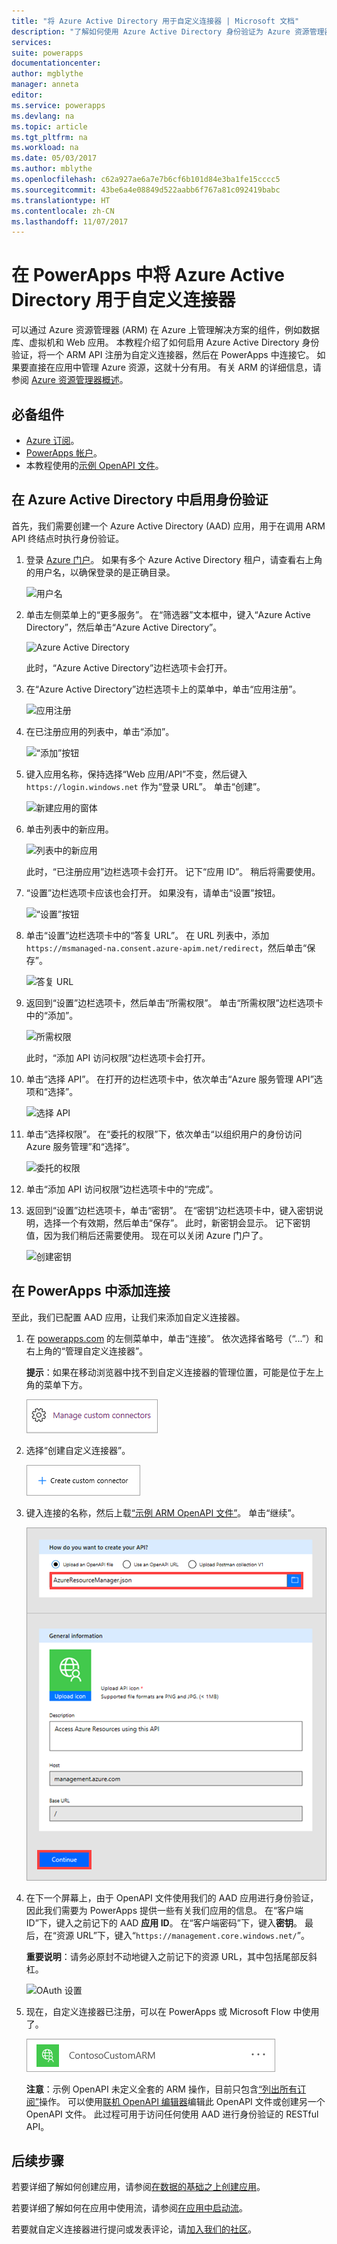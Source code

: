 ```yaml
---
title: "将 Azure Active Directory 用于自定义连接器 | Microsoft 文档"
description: "了解如何使用 Azure Active Directory 身份验证为 Azure 资源管理器创建自定义连接器。"
services: 
suite: powerapps
documentationcenter: 
author: mgblythe
manager: anneta
editor: 
ms.service: powerapps
ms.devlang: na
ms.topic: article
ms.tgt_pltfrm: na
ms.workload: na
ms.date: 05/03/2017
ms.author: mblythe
ms.openlocfilehash: c62a927ae6a7e7b6cf6b101d84e3ba1fe15cccc5
ms.sourcegitcommit: 43be6a4e08849d522aabb6f767a81c092419babc
ms.translationtype: HT
ms.contentlocale: zh-CN
ms.lasthandoff: 11/07/2017
---
```

# <a name="use-azure-active-directory-with-a-custom-connector-in-powerapps"></a>在 PowerApps 中将 Azure Active Directory 用于自定义连接器
可以通过 Azure 资源管理器 (ARM) 在 Azure 上管理解决方案的组件，例如数据库、虚拟机和 Web 应用。 本教程介绍了如何启用 Azure Active Directory 身份验证，将一个 ARM API 注册为自定义连接器，然后在 PowerApps 中连接它。 如果要直接在应用中管理 Azure 资源，这就十分有用。 有关 ARM 的详细信息，请参阅 [Azure 资源管理器概述](https://docs.microsoft.com/azure/azure-resource-manager/resource-group-overview)。

## <a name="prerequisites"></a>必备组件
* [Azure 订阅](https://azure.microsoft.com/free/)。
* [PowerApps 帐户](https://powerapps.microsoft.com)。
* 本教程使用的[示例 OpenAPI 文件](http://pwrappssamples.blob.core.windows.net/samples/AzureResourceManager.json)。

## <a name="enable-authentication-in-azure-active-directory"></a>在 Azure Active Directory 中启用身份验证
首先，我们需要创建一个 Azure Active Directory (AAD) 应用，用于在调用 ARM API 终结点时执行身份验证。

1. 登录 [Azure 门户](https://portal.azure.com)。  如果有多个 Azure Active Directory 租户，请查看右上角的用户名，以确保登录的是正确目录。
   
    ![用户名](./media/customapi-azure-resource-manager-tutorial/current-user.png)
2. 单击左侧菜单上的“更多服务”。  在“筛选器”文本框中，键入“Azure Active Directory”，然后单击“Azure Active Directory”。
   
    ![Azure Active Directory](./media/customapi-azure-resource-manager-tutorial/azureaad.png)
   
    此时，“Azure Active Directory”边栏选项卡会打开。   
3. 在“Azure Active Directory”边栏选项卡上的菜单中，单击“应用注册”。
   
    ![应用注册](./media/customapi-azure-resource-manager-tutorial/azureapplication.png)
4. 在已注册应用的列表中，单击“添加”。
   
    ![“添加”按钮](./media/customapi-azure-resource-manager-tutorial/add-app-btn.png)   
5. 键入应用名称，保持选择“Web 应用/API”不变，然后键入 `https://login.windows.net` 作为“登录 URL”。  单击“创建”。  
   
    ![新建应用的窗体](./media/customapi-azure-resource-manager-tutorial/newapplication.png)
6. 单击列表中的新应用。
   
    ![列表中的新应用](./media/customapi-azure-resource-manager-tutorial/newapplication2.png)
   
    此时，“已注册应用”边栏选项卡会打开。  记下“应用 ID”。  稍后将需要使用。
7. “设置”边栏选项卡应该也会打开。  如果没有，请单击“设置”按钮。
   
    ![“设置”按钮](./media/customapi-azure-resource-manager-tutorial/settings-btn.png)
8. 单击“设置”边栏选项卡中的“答复 URL”。 在 URL 列表中，添加 `https://msmanaged-na.consent.azure-apim.net/redirect`，然后单击“保存”。
   
    ![答复 URL](./media/customapi-azure-resource-manager-tutorial/reply-urls.png)
9. 返回到“设置”边栏选项卡，然后单击“所需权限”。  单击“所需权限”边栏选项卡中的“添加”。
   
    ![所需权限](./media/customapi-azure-resource-manager-tutorial/permissions.png)
   
    此时，“添加 API 访问权限”边栏选项卡会打开。
10. 单击“选择 API”。 在打开的边栏选项卡中，依次单击“Azure 服务管理 API”选项和“选择”。
    
    ![选择 API](./media/customapi-azure-resource-manager-tutorial/permissions2.png)
11. 单击“选择权限”。  在“委托的权限”下，依次单击“以组织用户的身份访问 Azure 服务管理”和“选择”。
    
    ![委托的权限](./media/customapi-azure-resource-manager-tutorial/permissions3.png)
12. 单击“添加 API 访问权限”边栏选项卡中的“完成”。
13. 返回到“设置”边栏选项卡，单击“密钥”。  在“密钥”边栏选项卡中，键入密钥说明，选择一个有效期，然后单击“保存”。  此时，新密钥会显示。  记下密钥值，因为我们稍后还需要使用。  现在可以关闭 Azure 门户了。
    
    ![创建密钥](./media/customapi-azure-resource-manager-tutorial/configurekeys.png)

## <a name="add-the-connection-in-powerapps"></a>在 PowerApps 中添加连接
至此，我们已配置 AAD 应用，让我们来添加自定义连接器。

1. 在 [powerapps.com](https://web.powerapps.com) 的左侧菜单中，单击“连接”。 依次选择省略号（“...”）和右上角的“管理自定义连接器”。
   
     **提示**：如果在移动浏览器中找不到自定义连接器的管理位置，可能是位于左上角的菜单下方。
   
    ![创建自定义连接器](./media/customapi-azure-resource-manager-tutorial/managecustomapi.png)  
2. 选择“创建自定义连接器”。
   
    ![自定义连接器属性](./media/customapi-azure-resource-manager-tutorial/newcustomapi.png)
3. 键入连接的名称，然后上载[“示例 ARM OpenAPI 文件”](http://pwrappssamples.blob.core.windows.net/samples/AzureResourceManager.json)。  单击“继续”。  
   
    ![连接新的 API 终结点](./media/customapi-azure-resource-manager-tutorial/createcustom.png)
4. 在下一个屏幕上，由于 OpenAPI 文件使用我们的 AAD 应用进行身份验证，因此我们需要为 PowerApps 提供一些有关我们应用的信息。  在“客户端 ID”下，键入之前记下的 AAD **应用 ID**。  在“客户端密码”下，键入**密钥**。  最后，在“资源 URL”下，键入“`https://management.core.windows.net/`”。
   
    **重要说明**：请务必原封不动地键入之前记下的资源 URL，其中包括尾部反斜杠。
   
    ![OAuth 设置](./media/customapi-azure-resource-manager-tutorial/oauthsettings.png)
5. 现在，自定义连接器已注册，可以在 PowerApps 或 Microsoft Flow 中使用了。
   
    ![添加的自定义连接器](./media/customapi-azure-resource-manager-tutorial/createdcustomapi.png)
   
    **注意**：示例 OpenAPI 未定义全套的 ARM 操作，目前只包含[“列出所有订阅”](https://msdn.microsoft.com/library/azure/dn790531.aspx)操作。  可以使用[联机 OpenAPI 编辑器](http://editor.swagger.io/)编辑此 OpenAPI 文件或创建另一个 OpenAPI 文件。 此过程可用于访问任何使用 AAD 进行身份验证的 RESTful API。

## <a name="next-steps"></a>后续步骤
若要详细了解如何创建应用，请参阅[在数据的基础之上创建应用](get-started-create-from-data.md)。

若要详细了解如何在应用中使用流，请参阅[在应用中启动流](using-logic-flows.md)。

若要就自定义连接器进行提问或发表评论，请[加入我们的社区](https://aka.ms/powerapps-community)。

